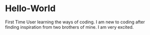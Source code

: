 # Hello-World
First Time User learning the ways of coding. 
I am new to coding after finding inspiration from two brothers of mine. I am very excited. 

